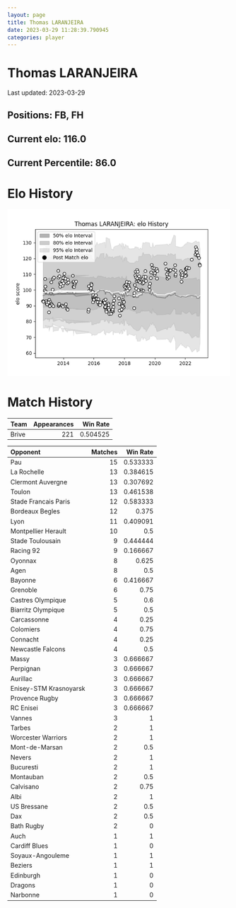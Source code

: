 ```yaml
---  
layout: page  
title: Thomas LARANJEIRA  
date: 2023-03-29 11:28:39.790945  
categories: player  
---
```

# Thomas LARANJEIRA


Last updated: 2023-03-29
## Positions: FB, FH

## Current elo: 116.0

## Current Percentile: 86.0

# Elo History


![elo history](history_ThomasLARANJEIRA.png)
# Match History


| Team   |   Appearances |   Win Rate |
|:-------|--------------:|-----------:|
| Brive  |           221 |   0.504525 |

| Opponent               |   Matches |   Win Rate |
|:-----------------------|----------:|-----------:|
| Pau                    |        15 |   0.533333 |
| La Rochelle            |        13 |   0.384615 |
| Clermont Auvergne      |        13 |   0.307692 |
| Toulon                 |        13 |   0.461538 |
| Stade Francais Paris   |        12 |   0.583333 |
| Bordeaux Begles        |        12 |   0.375    |
| Lyon                   |        11 |   0.409091 |
| Montpellier Herault    |        10 |   0.5      |
| Stade Toulousain       |         9 |   0.444444 |
| Racing 92              |         9 |   0.166667 |
| Oyonnax                |         8 |   0.625    |
| Agen                   |         8 |   0.5      |
| Bayonne                |         6 |   0.416667 |
| Grenoble               |         6 |   0.75     |
| Castres Olympique      |         5 |   0.6      |
| Biarritz Olympique     |         5 |   0.5      |
| Carcassonne            |         4 |   0.25     |
| Colomiers              |         4 |   0.75     |
| Connacht               |         4 |   0.25     |
| Newcastle Falcons      |         4 |   0.5      |
| Massy                  |         3 |   0.666667 |
| Perpignan              |         3 |   0.666667 |
| Aurillac               |         3 |   0.666667 |
| Enisey-STM Krasnoyarsk |         3 |   0.666667 |
| Provence Rugby         |         3 |   0.666667 |
| RC Enisei              |         3 |   0.666667 |
| Vannes                 |         3 |   1        |
| Tarbes                 |         2 |   1        |
| Worcester Warriors     |         2 |   1        |
| Mont-de-Marsan         |         2 |   0.5      |
| Nevers                 |         2 |   1        |
| Bucuresti              |         2 |   1        |
| Montauban              |         2 |   0.5      |
| Calvisano              |         2 |   0.75     |
| Albi                   |         2 |   1        |
| US Bressane            |         2 |   0.5      |
| Dax                    |         2 |   0.5      |
| Bath Rugby             |         2 |   0        |
| Auch                   |         1 |   1        |
| Cardiff Blues          |         1 |   0        |
| Soyaux-Angouleme       |         1 |   1        |
| Beziers                |         1 |   1        |
| Edinburgh              |         1 |   0        |
| Dragons                |         1 |   0        |
| Narbonne               |         1 |   0        |